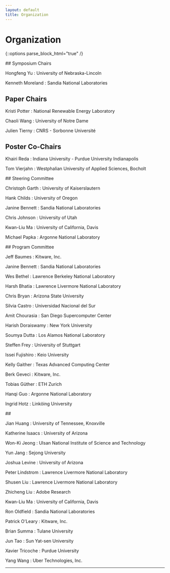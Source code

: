 ```yaml
---
layout: default
title: Organization
---
```


# Organization

{::options parse_block_html="true" /}

<div class="left">
## Symposium Chairs

Hongfeng Yu
: University of Nebraska-Lincoln

Kenneth Moreland
: Sandia National Laboratories

## Paper Chairs

Kristi Potter
: National Renewable Energy Laboratory

Chaoli Wang
: University of Notre Dame

Julien Tierny
: CNRS - Sorbonne Universit&eacute;

## Poster Co-Chairs

Khairi Reda
: Indiana University - Purdue University Indianapolis

Tom Vierjahn
: Westphalian University of Applied Sciences, Bocholt
</div>
<div class="right">
## Steering Committee

Christoph Garth
: University of Kaiserslautern

Hank Childs
: University of Oregon

Janine Bennett
: Sandia National Laboratories

Chris Johnson
: University of Utah

Kwan-Liu Ma
: University of California, Davis

Michael Papka
: Argonne National Laboratory
</div>

<div class="left">
## Program Committee

Jeff Baumes
: Kitware, Inc.

Janine Bennett
: Sandia National Laboratories

Wes Bethel
: Lawrence Berkeley National Laboratory

Harsh Bhatia
: Lawrence Livermore National Laboratory

Chris Bryan
: Arizona State University

Silvia Castro
: Universidad Nacional del Sur

Amit Chourasia
: San Diego Supercomputer Center

Harish Doraiswamy
: New York University

Soumya Dutta
: Los Alamos National Laboratory

Steffen Frey
: University of Stuttgart

Issei Fujishiro
: Keio University

Kelly Gaither
: Texas Advanced Computing Center

Berk Geveci
: Kitware, Inc.

Tobias G&uuml;ther
: ETH Zurich

Hanqi Guo
: Argonne National Laboratory

Ingrid Hotz
: Link&ouml;ing University
</div>

<div class="right">
## &nbsp;

Jian Huang
: University of Tennessee, Knoxville

Katherine Isaacs
: University of Arizona

Won-Ki Jeong
: Ulsan National Institute of Science and Technology

Yun Jang
: Sejong University

Joshua Levine
: University of Arizona

Peter Lindstrom
: Lawrence Livermore National Laboratory

Shusen Liu
: Lawrence Livermore National Laboratory

Zhicheng Liu
: Adobe Research

Kwan-Liu Ma
: University of California, Davis

Ron Oldfield
: Sandia National Laboratories

Patrick  O'Leary
: Kitware, Inc.

Brian Summa
: Tulane University

Jun Tao
: Sun Yat-sen University

Xavier Tricoche
: Purdue University

Yang Wang
: Uber Technologies, Inc.

</div>

- - -

